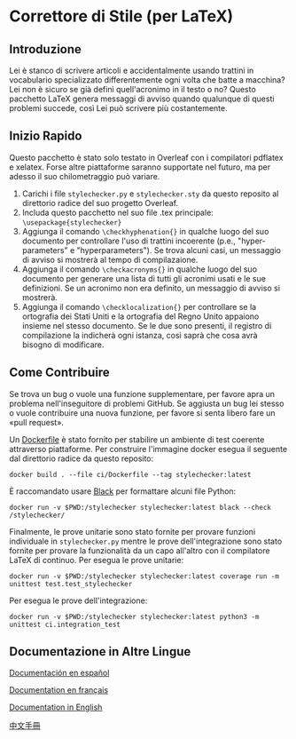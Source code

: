 # Correttore di Stile (per LaTeX)

## Introduzione
Lei è stanco di scrivere articoli e accidentalmente usando trattini in vocabulario specializzato differentemente ogni volta che batte a macchina? Lei non è sicuro se già definì quell'acronimo in il testo o no? Questo pacchetto LaTeX genera messaggi di avviso quando qualunque di questi problemi succede, così Lei può scrivere più costantemente.

## Inizio Rapido
Questo pacchetto è stato solo testato in Overleaf con i compilatori pdflatex e xelatex.  Forse altre piattaforme saranno supportate nel futuro, ma per adesso il suo chilometraggio può variare.

1. Carichi i file ```stylechecker.py``` e ```stylechecker.sty``` da questo reposito al direttorio radice del suo progetto Overleaf.
2. Includa questo pacchetto nel suo file .tex principale: ```\usepackage{stylechecker}```
3. Aggiunga il comando ```\checkhyphenation{}``` in qualche luogo del suo documento per controllare l'uso di trattini incoerente (p.e., "hyper-parameters" e "hyperparameters").  Se trova alcuni casi, un messaggio di avviso si mostrerà al tempo di compilazaione.
4. Aggiunga il comando ```\checkacronyms{}``` in qualche luogo del suo documento per generare una lista di tutti gli acronimi usati e le sue definizioni.  Se un acronimo non era definito, un messaggio di avviso si mostrerà.
5. Aggiunga il comando ```\checklocalization{}``` per controllare se la ortografia dei Stati Uniti e la ortografia del Regno Unito appaiono insieme nel stesso documento.  Se le due sono presenti, il registro di compilazione la indicherà ogni istanza, così saprà che cosa avrà bisogno di modificare.

## Come Contribuire
Se trova un bug o vuole una funzione supplementare, per favore apra un problema nell'inseguitore di problemi GitHub.  Se aggiusta un bug lei stesso o vuole contribuire una nuova funzione, per favore si senta libero fare un «pull request».

Un [Dockerfile](https://docs.docker.com/get-docker/) è stato fornito per stabilire un ambiente di test coerente attraverso piattaforme.  Per construire l'immagine docker esegua il seguente dal direttorio radice da questo reposito:

```
docker build . --file ci/Dockerfile --tag stylechecker:latest
```

È raccomandato usare [Black](https://github.com/psf/black) per formattare alcuni file Python:

```
docker run -v $PWD:/stylechecker stylechecker:latest black --check /stylechecker/
```

Finalmente, le prove unitarie sono stato fornite per provare funzioni individuale in ```stylechecker.py``` mentre le prove dell'integrazione sono stato fornite per provare la funzionalità da un capo all'altro con il compilatore LaTeX di continuo.  Per esegua le prove unitarie:

```
docker run -v $PWD:/stylechecker stylechecker:latest coverage run -m unittest test.test_stylechecker
```

Per esegua le prove dell'integrazione:

```
docker run -v $PWD:/stylechecker stylechecker:latest python3 -m unittest ci.integration_test
```

## Documentazione in Altre Lingue
[Documentación en español](L%C3%89AME.md)

[Documentation en français](LISEZ-MOI.md)

[Documentation in English](../README.md)

[中文手冊](%E8%AE%80%E6%88%91%E6%AA%94%E6%A1%88.md)